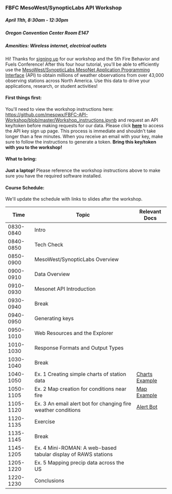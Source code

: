 ### FBFC MesoWest/SynopticLabs API Workshop
##### April 11th, 8:30am - 12:30pm 
##### Oregon Convention Center Room E147
##### Amenities: Wireless internet, electrical outlets

Hi! Thanks for [signing up] for our workshop and the 5th Fire Behavior and Fuels Conference! After this four hour tutorial, you'll be able to efficiently use the [MesoWest/SynopticLabs MesoNet Application Programming Interface] (API) to obtain millions of weather observations from over 43,000 observing stations across North America. Use this data to drive your applications, research, or student activities!

#### First things first:
You'll need to view the workshop instructions here: https://github.com/mesowx/FBFC-API-Workshop/blob/master/Workshop_instructions.ipynb and request an API key/token before making requests for our data. Please click **[here]** to access the API key sign up page. This process is immediate and shouldn't take longer than a few minutes. When you receive an email with your key, make sure to follow the instructions to generate a token. **Bring this key/token with you to the workshop!**

#### What to bring:
**Just a laptop!** Please reference the workshop instructions above to make sure you have the required software installed.

#### Course Schedule:

We'll update the schedule with links to slides after the workshop.

| Time      | Topic                                                                                                                                                  | Relevant Docs |
|-----------|--------------------------------------------------------------------------------------------------------------------------------------------------------|---------------|
| 0830-0840 | Intro                                                                                                                                                  |               |
| 0840-0850 | Tech Check                                                                                                                                             |               |
| 0850-0900 | MesoWest/SynopticLabs Overview                                                                                                                         |               |
| 0900-0910 | Data Overview                                                                                                                                          |               |
| 0910-0930 | Mesonet API Introduction                                                                                                                               |               |
| 0930-0940 | Break                                                                                                                                                  |               |
| 0940-0950 | Generating keys                                                                                                                                        |               |
| 0950-1010 | Web Resources and the Explorer                                                                                                                         |               |
| 1010-1030 | Response Formats and Output Types                                                                                                                      |               |
| 1030-1040 | Break                                                                                                                                                  |               |
| 1040-1050 | Ex. 1 Creating simple charts of station data | [Charts Example] |
| 1050-1105 | Ex. 2 Map creation for conditions near fire  | [Map Example] |
| 1105-1120 | Ex. 3 An email alert bot for changing fire weather conditions | [Alert Bot] |
| 1120-1135 | Exercise                                                                                                                                               |               |
| 1135-1145 | Break                                                                                                                                                  |               |
| 1145-1205 | Ex. 4 Mini-ROMAN: A web-based tabular display of RAWS stations | |
| 1205-1220 | Ex. 5 Mapping precip data across the US                                                 |               |
| 1220-1230 | Conclusions                                                                                                                                            |               |



[signing up]: http://portland.firebehaviorandfuelsconference.com/register/
[MesoWest/SynopticLabs MesoNet Application Programming Interface]: http://synopticlabs.org/api/
[here]: http://synopticlabs.org/api/signup/
[Charts Example]: https://github.com/mesowx/FBFC-API-Workshop/blob/master/Ex1_Basic_charts.ipynb
[Map Example]: https://github.com/mesowx/FBFC-API-Workshop/blob/master/Ex2_Fire_weather_map.ipynb
[Alert Bot]: https://github.com/mesowx/FBFC-API-Workshop/blob/master/Ex3_Email_alerts.ipynb
